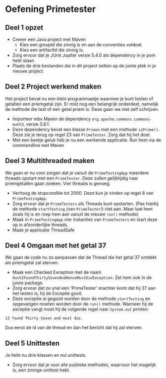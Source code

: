 # Oefening Primetester

## Deel 1 opzet

* Creeer een Java project met Maven
    * Kies een groupId die zinnig is en aan de conventies voldoet
    * Kies een artifactId die zinnig is.
* Zorg ervoor dat je JUnit Jupiter versie 5.4.0 als dependency in je pom hebt staan
* Plaats de drie bestanden die in dit project zetten op de juiste plek in je nieuwe project.

## Deel 2 Project werkend maken

Het project bevat nu een klein programmaatje waarmee je kunt testen of getallen
een priemgetal zijn. Er mist nog een belangrijk onderdeel, namelijk de methode die test of een getal priem is. Deze gaan we niet zelf schrijven.

* Importeer mbv Maven de dependency `org.apache.commons.commons-math3`, versie 3.6.1.
* Deze dependency bevat een klasse `Primes` met een methode `isPrime()`. Deze zie je terug op regel 23 van `PrimeTester`. Zorg dat hij het doet.
* Met een beetje geluk heb je nu een werkende applicatie. Run hem via de commandline met Maven

## Deel 3 Multithreaded maken
We gaan er nu voor zorgen dat je vanuit de `PrimeTestingApp` meerdere threads opstart met een `PrimeTester`. Deze zullen gelijktijdig naar priemgetallen gaan zoeken. Vier threads is genoeg.

* Verhoog de stopconditie tot 2000. Deze kun je vinden op regel 8 van `PrimeTestingApp`.
* Zorg ervoor dat je `PrimeTesters` als Threads kunt opstarten. (Pas hierbij de methode `startTesting` (van `PrimeTester`!) niet aan. Maar laat hem zoals hij is en roep hem aan vanuit de nieuwe `run()` methode)
* Maak in `PrimeTestingApp` vier instanties van `PrimeTesters` en start deze op in afzonderlijke threads.
* Maak je applicatie ThreadSafe

## Deel 4 Omgaan met het getal 37
We gaan de code nu zo aanpassen dat de Thread die het getal 37 ontdekt als priemgetal zal sterven.

* Maak een Checked Exception met de naam `OuchIFoundThirtySevenAndHenceMustDieException`. Zet hem ook in de juiste package.
* Zorg ervoor dat zo snel een 'PrimeTester' erachter komt dat hij 37 aan het testen is, hij de Exceptie gooit.
* Deze exceptie al gegooit worden door de methode `startTesting` en opgevangen moeten worden door
de `run()` methode. Wanneer hij de exceptie vangt moet hij de volgende regel naar `System.out` printen:

``` 13 found Thirty Seven and must die. ```

Dus eerst de id van de thread en dan het bericht dat hij zal sterven.

## Deel 5 Unittesten
Je hebt nu drie klassen en nul unittests.

* Zorg ervoor dat je voor alle publieke methodes, waarvoor het mogelijk is, een zinnige unittest hebt. 


